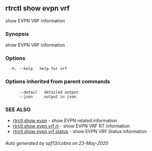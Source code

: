 ## rtrctl show evpn vrf

show EVPN VRF information

### Synopsis


show EVPN VRF information

### Options

```
  -h, --help   help for vrf
```

### Options inherited from parent commands

```
      --detail   detailed output
      --json     output in json
```

### SEE ALSO
* [rtrctl show evpn](rtrctl_show_evpn.md)	 - show EVPN related information
* [rtrctl show evpn vrf rt](rtrctl_show_evpn_vrf_rt.md)	 - show EVPN VRF RT information
* [rtrctl show evpn vrf status](rtrctl_show_evpn_vrf_status.md)	 - show EVPN VRF Status information

###### Auto generated by spf13/cobra on 23-May-2020
